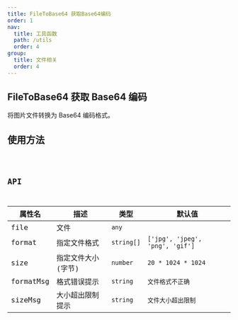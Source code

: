 ```yaml
---
title: FileToBase64 获取Base64编码
order: 1
nav:
  title: 工具函数
  path: /utils
  order: 4
group:
  title: 文件相关
  order: 4
---
```


## FileToBase64 获取 Base64 编码

将图片文件转换为 Base64 编码格式。

## 使用方法

<code src='./demos/index.tsx' />

## API

| 属性名    | 描述               | 类型       | 默认值                          |
| --------- | ------------------ | ---------- | ------------------------------- |
| file      | 文件               | `any`      |                                 |
| format    | 指定文件格式       | `string[]` | `['jpg', 'jpeg', 'png', 'gif']` |
| size      | 指定文件大小(字节) | `number`   | `20 * 1024 * 1024`              |
| formatMsg | 格式错误提示       | `string`   | `文件格式不正确`                |
| sizeMsg   | 大小超出限制提示   | `string`   | `文件大小超出限制`              |
